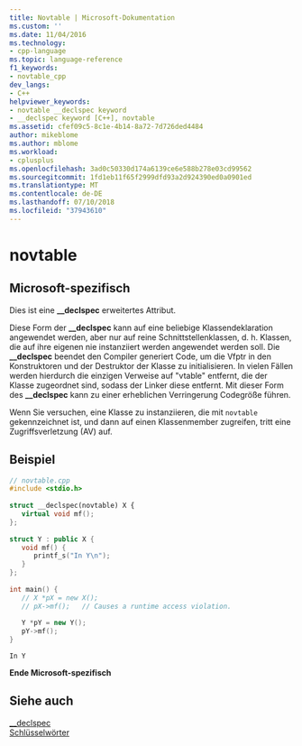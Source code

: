 ```yaml
---
title: Novtable | Microsoft-Dokumentation
ms.custom: ''
ms.date: 11/04/2016
ms.technology:
- cpp-language
ms.topic: language-reference
f1_keywords:
- novtable_cpp
dev_langs:
- C++
helpviewer_keywords:
- novtable __declspec keyword
- __declspec keyword [C++], novtable
ms.assetid: cfef09c5-8c1e-4b14-8a72-7d726ded4484
author: mikeblome
ms.author: mblome
ms.workload:
- cplusplus
ms.openlocfilehash: 3ad0c50330d174a6139ce6e588b278e03cd99562
ms.sourcegitcommit: 1fd1eb11f65f2999dfd93a2d924390ed0a0901ed
ms.translationtype: MT
ms.contentlocale: de-DE
ms.lasthandoff: 07/10/2018
ms.locfileid: "37943610"
---
```

# <a name="novtable"></a>novtable
## <a name="microsoft-specific"></a>Microsoft-spezifisch  
 Dies ist eine **__declspec** erweitertes Attribut.  
  
 Diese Form der **__declspec** kann auf eine beliebige Klassendeklaration angewendet werden, aber nur auf reine Schnittstellenklassen, d. h. Klassen, die auf ihre eigenen nie instanziiert werden angewendet werden soll. Die **__declspec** beendet den Compiler generiert Code, um die Vfptr in den Konstruktoren und der Destruktor der Klasse zu initialisieren. In vielen Fällen werden hierdurch die einzigen Verweise auf "vtable" entfernt, die der Klasse zugeordnet sind, sodass der Linker diese entfernt. Mit dieser Form des **__declspec** kann zu einer erheblichen Verringerung Codegröße führen.  
  
 Wenn Sie versuchen, eine Klasse zu instanziieren, die mit `novtable` gekennzeichnet ist, und dann auf einen Klassenmember zugreifen, tritt eine Zugriffsverletzung (AV) auf.  
  
## <a name="example"></a>Beispiel  
  
```cpp 
// novtable.cpp  
#include <stdio.h>  
  
struct __declspec(novtable) X {  
   virtual void mf();  
};  
  
struct Y : public X {  
   void mf() {  
      printf_s("In Y\n");  
   }  
};  
  
int main() {  
   // X *pX = new X();  
   // pX->mf();   // Causes a runtime access violation.  
  
   Y *pY = new Y();  
   pY->mf();  
}  
```  
  
```Output  
In Y  
```  
  
**Ende Microsoft-spezifisch**  
  
## <a name="see-also"></a>Siehe auch  
 [__declspec](../cpp/declspec.md)   
 [Schlüsselwörter](../cpp/keywords-cpp.md)